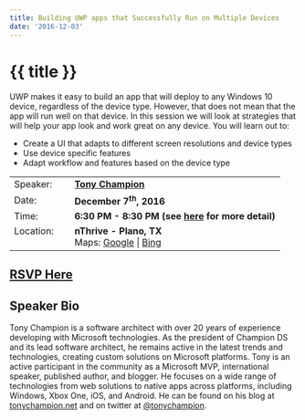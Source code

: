 ```yaml
---
title: Building UWP apps that Successfully Run on Multiple Devices
date: '2016-12-03'
---
```

# {{ title }}

UWP makes it easy to build an app that will deploy to any Windows 10 device, regardless of the device type. However, that does not mean that the app will run well on that device. In this session we will look at strategies that will help your app look and work great on any device. You will learn out to:

-   Create a UI that adapts to different screen resolutions and device types
-   Use device specific features
-   Adapt workflow and features based on the device type

<table><tbody><tr><td>Speaker:</td><td>&nbsp;</td><td><b><a title="Tony Champion" target="_blank" href="http://tonychampion.net/">Tony Champion</a></b></td></tr><tr><td>Date:</td><td>&nbsp;</td><td><b>December 7<sup>th</sup>, 2016</b></td></tr><tr><td valign="top">Time:</td><td>&nbsp;</td><td><b>6:30 PM - 8:30 PM (see <a title="Location" href="../../location/index.html">here</a> for more detail)</b></td></tr><tr><td valign="top">Location:</td><td>&nbsp;</td><td><b>nThrive - Plano, TX</b><br>Maps: <a title="Google" target="_blank" href="https://goo.gl/maps/1OyNE">Google</a> | <a title="Bing" target="_blank" href="http://binged.it/1afBEJ9">Bing</a></td></tr></tbody></table>

## [RSVP Here](https://www.eventbrite.com/e/building-uwp-apps-that-successfully-run-on-multiple-devices-tickets-29933900101)

## Speaker Bio

Tony Champion is a software architect with over 20 years of experience developing with Microsoft technologies. As the president of Champion DS and its lead software architect, he remains active in the latest trends and technologies, creating custom solutions on Microsoft platforms. Tony is an active participant in the community as a Microsoft MVP, international speaker, published author, and blogger. He focuses on a wide range of technologies from web solutions to native apps across platforms, including Windows, Xbox One, iOS, and Android. He can be found on his blog at [tonychampion.net](http://tonychampion.net) and on twitter at [@tonychampion](http://twitter.com/tonychampion).
    
